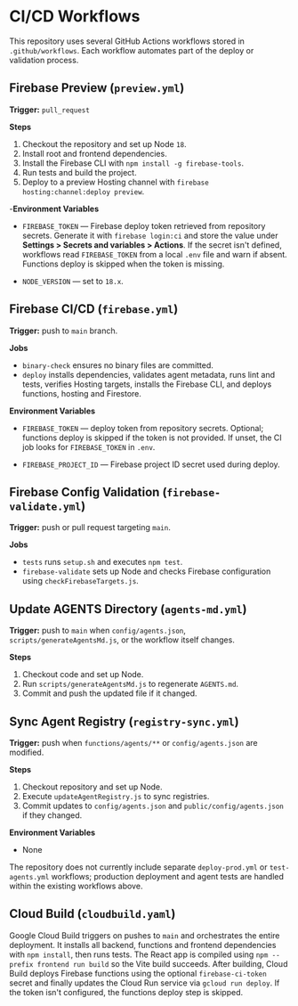 # CI/CD Workflows

This repository uses several GitHub Actions workflows stored in `.github/workflows`.
Each workflow automates part of the deploy or validation process.

## Firebase Preview (`preview.yml`)

**Trigger:** `pull_request`

**Steps**
1. Checkout the repository and set up Node `18`.
2. Install root and frontend dependencies.
3. Install the Firebase CLI with `npm install -g firebase-tools`.
4. Run tests and build the project.
5. Deploy to a preview Hosting channel with `firebase hosting:channel:deploy preview`.

-**Environment Variables**
- `FIREBASE_TOKEN` &mdash; Firebase deploy token retrieved from repository secrets. Generate it with `firebase login:ci` and store the value under **Settings > Secrets and variables > Actions**. If the secret isn't defined, workflows read `FIREBASE_TOKEN` from a local `.env` file and warn if absent. Functions deploy is skipped when the token is missing.

- `NODE_VERSION` &mdash; set to `18.x`.

## Firebase CI/CD (`firebase.yml`)

**Trigger:** push to `main` branch.

**Jobs**
- `binary-check` ensures no binary files are committed.
- `deploy` installs dependencies, validates agent metadata, runs lint and tests, verifies Hosting targets, installs the Firebase CLI, and deploys functions, hosting and Firestore.

**Environment Variables**
- `FIREBASE_TOKEN` &mdash; deploy token from repository secrets. Optional; functions deploy is skipped if the token is not provided. If unset, the CI job looks for `FIREBASE_TOKEN` in `.env`.

- `FIREBASE_PROJECT_ID` &mdash; Firebase project ID secret used during deploy.

## Firebase Config Validation (`firebase-validate.yml`)

**Trigger:** push or pull request targeting `main`.

**Jobs**
- `tests` runs `setup.sh` and executes `npm test`.
- `firebase-validate` sets up Node and checks Firebase configuration using `checkFirebaseTargets.js`.

## Update AGENTS Directory (`agents-md.yml`)

**Trigger:** push to `main` when `config/agents.json`, `scripts/generateAgentsMd.js`, or the workflow itself changes.

**Steps**
1. Checkout code and set up Node.
2. Run `scripts/generateAgentsMd.js` to regenerate `AGENTS.md`.
3. Commit and push the updated file if it changed.

## Sync Agent Registry (`registry-sync.yml`)

**Trigger:** push when `functions/agents/**` or `config/agents.json` are modified.

**Steps**
1. Checkout repository and set up Node.
2. Execute `updateAgentRegistry.js` to sync registries.
3. Commit updates to `config/agents.json` and `public/config/agents.json` if they changed.

**Environment Variables**
- None

The repository does not currently include separate `deploy-prod.yml` or `test-agents.yml` workflows; production deployment and agent tests are handled within the existing workflows above.

## Cloud Build (`cloudbuild.yaml`)

Google Cloud Build triggers on pushes to `main` and orchestrates the entire deployment. It installs all backend, functions and frontend dependencies with `npm install`, then runs tests. The React app is compiled using `npm --prefix frontend run build` so the Vite build succeeds. After building, Cloud Build deploys Firebase functions using the optional `firebase-ci-token` secret and finally updates the Cloud Run service via `gcloud run deploy`.
If the token isn't configured, the functions deploy step is skipped.
